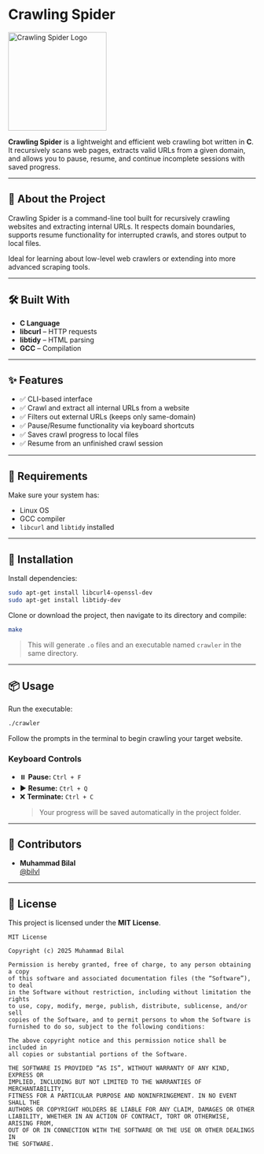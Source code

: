 # Crawling Spider

<img src="https://www.scraping-bot.io/wp-content/uploads/2020/03/Spider-Crawlerweb-shine.png" alt="Crawling Spider Logo" width="200"/>

**Crawling Spider** is a lightweight and efficient web crawling bot written in **C**. It recursively scans web pages, extracts valid URLs from a given domain, and allows you to pause, resume, and continue incomplete sessions with saved progress.

---

## 🚀 About the Project

Crawling Spider is a command-line tool built for recursively crawling websites and extracting internal URLs. It respects domain boundaries, supports resume functionality for interrupted crawls, and stores output to local files.

Ideal for learning about low-level web crawlers or extending into more advanced scraping tools.

---

## 🛠 Built With

- **C Language**
- **libcurl** – HTTP requests
- **libtidy** – HTML parsing
- **GCC** – Compilation

---

## ✨ Features

- ✅ CLI-based interface
- ✅ Crawl and extract all internal URLs from a website
- ✅ Filters out external URLs (keeps only same-domain)
- ✅ Pause/Resume functionality via keyboard shortcuts
- ✅ Saves crawl progress to local files
- ✅ Resume from an unfinished crawl session

---

## 🧩 Requirements

Make sure your system has:

- Linux OS
- GCC compiler
- `libcurl` and `libtidy` installed

---

## 🔧 Installation

Install dependencies:

```bash
sudo apt-get install libcurl4-openssl-dev
sudo apt-get install libtidy-dev
```

Clone or download the project, then navigate to its directory and compile:

```bash
make
```

> This will generate `.o` files and an executable named `crawler` in the same directory.

---

## 📦 Usage

Run the executable:

```bash
./crawler
```

Follow the prompts in the terminal to begin crawling your target website.

### Keyboard Controls

- ⏸️ **Pause:** `Ctrl + F`  
- ▶️ **Resume:** `Ctrl + Q`  
- ❌ **Terminate:** `Ctrl + C`  
  > Your progress will be saved automatically in the project folder.

---

## 👤 Contributors

- **Muhammad Bilal**  
  [@bilvl](https://github.com/mbilvl)

---

## 📄 License

This project is licensed under the **MIT License**.

```
MIT License

Copyright (c) 2025 Muhammad Bilal

Permission is hereby granted, free of charge, to any person obtaining a copy
of this software and associated documentation files (the “Software”), to deal
in the Software without restriction, including without limitation the rights
to use, copy, modify, merge, publish, distribute, sublicense, and/or sell  
copies of the Software, and to permit persons to whom the Software is  
furnished to do so, subject to the following conditions:

The above copyright notice and this permission notice shall be included in  
all copies or substantial portions of the Software.

THE SOFTWARE IS PROVIDED “AS IS”, WITHOUT WARRANTY OF ANY KIND, EXPRESS OR  
IMPLIED, INCLUDING BUT NOT LIMITED TO THE WARRANTIES OF MERCHANTABILITY,  
FITNESS FOR A PARTICULAR PURPOSE AND NONINFRINGEMENT. IN NO EVENT SHALL THE  
AUTHORS OR COPYRIGHT HOLDERS BE LIABLE FOR ANY CLAIM, DAMAGES OR OTHER  
LIABILITY, WHETHER IN AN ACTION OF CONTRACT, TORT OR OTHERWISE, ARISING FROM,  
OUT OF OR IN CONNECTION WITH THE SOFTWARE OR THE USE OR OTHER DEALINGS IN  
THE SOFTWARE.
```
